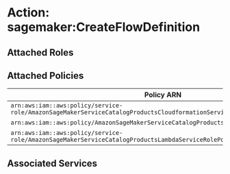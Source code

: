 # Action: sagemaker:CreateFlowDefinition

## Attached Roles

## Attached Policies

| Policy ARN | Policy Name |
|------------|-------------|
| `arn:aws:iam::aws:policy/service-role/AmazonSageMakerServiceCatalogProductsCloudformationServiceRolePolicy` | [AmazonSageMakerServiceCatalogProductsCloudformationServiceRolePolicy](../policies.md#amazonsagemakerservicecatalogproductscloudformationservicerolepolicy) |
| `arn:aws:iam::aws:policy/AmazonSageMakerServiceCatalogProductsCodeBuildServiceRolePolicy` | [AmazonSageMakerServiceCatalogProductsCodeBuildServiceRolePolicy](../policies.md#amazonsagemakerservicecatalogproductscodebuildservicerolepolicy) |
| `arn:aws:iam::aws:policy/service-role/AmazonSageMakerServiceCatalogProductsLambdaServiceRolePolicy` | [AmazonSageMakerServiceCatalogProductsLambdaServiceRolePolicy](../policies.md#amazonsagemakerservicecatalogproductslambdaservicerolepolicy) |

## Associated Services

